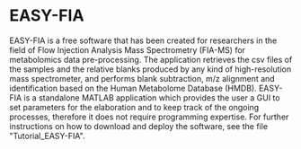 # EASY-FIA
EASY-FIA is a free software that has been created for researchers in the field of Flow Injection Analysis Mass Spectrometry (FIA-MS) for metabolomics data pre-processing.
The application retrieves the csv files of the samples and the relative blanks produced by any kind of high-resolution mass spectrometer, and performs blank subtraction, m/z alignment and identification based on the Human Metabolome Database (HMDB). 
EASY-FIA is a standalone MATLAB application which provides the user a GUI to set parameters for the elaboration and to keep track of the ongoing processes, therefore it does not require programming expertise. 
For further instructions on how to download and deploy the software, see the file "Tutorial_EASY-FIA". 
